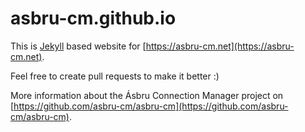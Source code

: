 # asbru-cm.github.io

This is [Jekyll](https://jekyllrb.com/) based website for [https://asbru-cm.net](https://asbru-cm.net).

Feel free to create pull requests to make it better :)

More information about the Ásbru Connection Manager project on [https://github.com/asbru-cm/asbru-cm](https://github.com/asbru-cm/asbru-cm).
